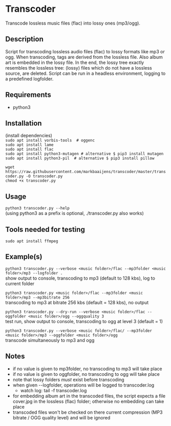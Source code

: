 # Transcoder
Transcode lossless music files (flac) into lossy ones (mp3/ogg).

## Description
Script for transcoding lossless audio files (flac) to lossy formats like mp3 or ogg. When transcoding, tags are derived 
from the lossless file. Also album art is embedded in the lossy file. In the end, the lossy tree exactly resembles the
lossless tree: (lossy) files which do not have a lossless source, are deleted. Script can be run in a headless environment, 
logging to a predefined logfolder.

## Requirements
- python3

## Installation
(install dependencies)<br/>
`sudo apt install vorbis-tools  # oggenc`<br/> 
`sudo apt install lame`<br/>
`sudo apt install flac`<br/>
`sudo apt install python3-mutagen # alternative $ pip3 install mutagen`<br/>
`sudo apt install python3-pil  # alternative $ pip3 install pillow`<br/>

`wget https://raw.githubusercontent.com/markbaaijens/transcoder/master/transcoder.py -O transcoder.py`<br/>
`chmod +x transcoder.py`<br/>

## Usage
`python3 transcoder.py --help`<br/>
(using python3 as a prefix is optional, ./transcoder.py also works)

## Tools needed for testing
`sudo apt install ffmpeg`<br/> 

## Example(s)
`python3 transcoder.py --verbose <music folder>/flac --mp3folder <music folder>/mp3 --logfolder .`<br/>
show output to console, transcoding to mp3 (default to 128 kbs), log to current folder

`python3 transcoder.py <music folder>/flac --mp3folder <music folder>/mp3 --mp3bitrate 256`<br/>
transcoding to mp3 at bitrate 256 kbs (default = 128 kbs), no output

`python3 transcoder.py --dry-run --verbose <music folder>/flac --oggfolder <music folder>/ogg --oggquality 3`<br/>
test run, show output to console, transcoding to ogg at level 3 (default = 1)

`python3 transcoder.py --verbose <music folder>/flac/ --mp3folder <music folder>/mp3 --oggfolder <music folder>/ogg`<br/>
transcode simultaneously to mp3 and ogg

## Notes
- if no value is given to mp3folder, no transcoding to mp3 will take place
- if no value is given to oggfolder, no transcoding to ogg will take place
- note that lossy folders *must* exist before transcoding
- when given --logfolder, operations will be logged to transcoder.log
  - watch log: tail -f <logfolder>transcoder.log
- for embedding album art in the transcoded files, the script expects a file cover.jpg 
  in the lossless (flac) folder; otherwise no embedding can take place
- transcoded files won't be checked on there current compression (MP3 bitrate / OGG quality level) and will be ignored
